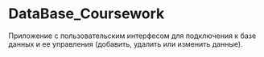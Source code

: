 # DataBase_Coursework

Приложение с пользовательским интерфесом для подключения к базе данных и ее управления (добавить, удалить или изменить данные).
